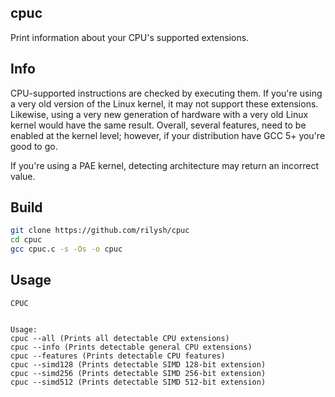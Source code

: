 ## cpuc
Print information about your CPU's supported extensions.


## Info
CPU-supported instructions are checked by executing them. If you're using a very old version of the Linux kernel, it may not support these extensions. Likewise, using a very new generation of hardware with a very old Linux kernel would have the same result. Overall, several features, need to be enabled at the kernel level; however, if your distribution have GCC 5+ you're good to go.


If you're using a PAE kernel, detecting architecture may return an incorrect value.

## Build
```sh
git clone https://github.com/rilysh/cpuc
cd cpuc
gcc cpuc.c -s -Os -o cpuc
```

## Usage
```
CPUC


Usage:
cpuc --all (Prints all detectable CPU extensions)
cpuc --info (Prints detectable general CPU extensions)
cpuc --features (Prints detectable CPU features)
cpuc --simd128 (Prints detectable SIMD 128-bit extension)
cpuc --simd256 (Prints detectable SIMD 256-bit extension)
cpuc --simd512 (Prints detectable SIMD 512-bit extension)
```

